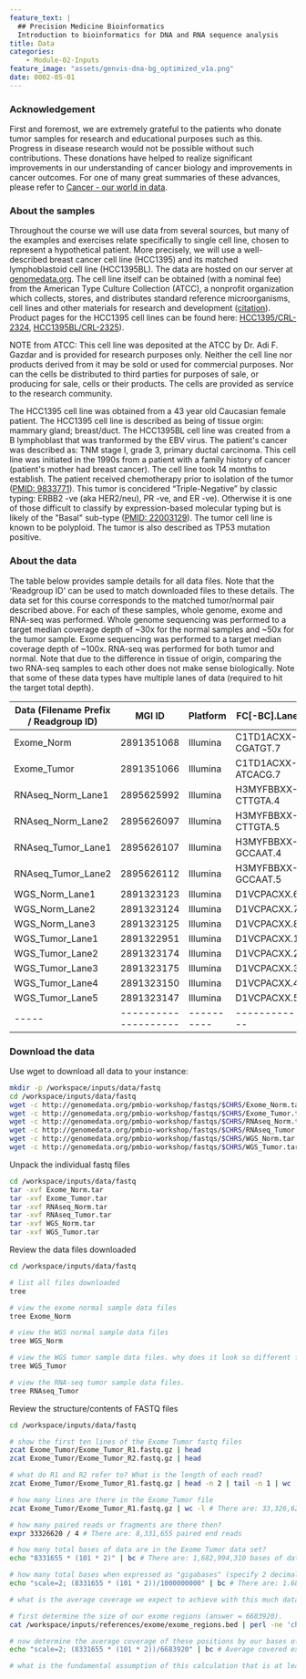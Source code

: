 ```yaml
---
feature_text: |
  ## Precision Medicine Bioinformatics
  Introduction to bioinformatics for DNA and RNA sequence analysis
title: Data
categories:
    - Module-02-Inputs
feature_image: "assets/genvis-dna-bg_optimized_v1a.png"
date: 0002-05-01
---
```


### Acknowledgement
First and foremost, we are extremely grateful to the patients who donate tumor samples for research and educational purposes such as this. Progress in disease research would not be possible without such contributions. These donations have helped to realize significant improvements in our understanding of cancer biology and improvements in cancer outcomes. For one of many great summaries of these advances, please refer to [Cancer - our world in data](https://ourworldindata.org/cancer).

### About the samples
Throughout the course we will use data from several sources, but many of the examples and exercises relate specifically to single cell line, chosen to represent a hypothetical patient. More precisely, we will use a well-described breast cancer cell line (HCC1395) and its matched lymphoblastoid cell line (HCC1395BL). The data are hosted on our server at [genomedata.org](http://genomedata.org/pmbio-workshop/fastqs/). The cell line itself can be obtained (with a nominal fee) from the American Type Culture Collection (ATCC), a nonprofit organization which collects, stores, and distributes standard reference microorganisms, cell lines and other materials for research and development ([citation](https://en.wikipedia.org/wiki/ATCC_(company))). Product pages for the HCC1395 cell lines can be found here: [HCC1395/CRL-2324](https://www.atcc.org/Products/All/CRL-2324.aspx), [HCC1395BL/CRL-2325](https://www.atcc.org/products/all/CRL-2325.aspx)).

NOTE from ATCC: This cell line was deposited at the ATCC by Dr. Adi F. Gazdar and is provided for research purposes only. Neither the cell line nor products derived from it may be sold or used for commercial purposes. Nor can the cells be distributed to third parties for purposes of sale, or producing for sale, cells or their products. The cells are provided as service to the research community.

The HCC1395 cell line was obtained from a 43 year old Caucasian female patient. The HCC1395 cell line is described as being of tissue orgin: mammary gland; breast/duct. The HCC1395BL cell line was created from a B lymphoblast that was tranformed by the EBV virus. The patient's cancer was described as: TNM stage I, grade 3, primary ductal carcinoma. This cell line was initiated in the 1990s from a patient with a family history of cancer (patient's mother had breast cancer). The cell line took 14 months to establish. The patient received chemotherapy prior to isolation of the tumor ([PMID: 9833771](https://www.ncbi.nlm.nih.gov/pubmed/9833771)). This tumor is concidered “Triple-Negative” by classic typing: ERBB2 -ve (aka HER2/neu), PR -ve, and ER -ve). Otherwise it is one of those difficult to classify by expression-based molecular typing but is likely of the "Basal" sub-type ([PMID: 22003129](https://www.ncbi.nlm.nih.gov/pubmed/22003129)). The tumor cell line is known to be polyploid. The tumor is also described as TP53 mutation positive.

### About the data
The table below provides sample details for all data files. Note that the 'Readgroup ID' can be used to match downloaded files to these details. The data set for this course corresponds to the matched tumor/normal pair described above. For each of these samples, whole genome, exome and RNA-seq was performed. Whole genome sequencing was performed to a target median coverage depth of ~30x for the normal samples and ~50x for the tumor sample. Exome sequencing was performed to a target median coverage depth of ~100x. RNA-seq was performed for both tumor and normal. Note that due to the difference in tissue of origin, comparing the two RNA-seq samples to each other does not make sense biologically. Note that some of these data types have multiple lanes of data (required to hit the target total depth).


| Data (Filename Prefix / Readgroup ID) | MGI ID | Platform | FC[-BC].Lane | Library | Sample Name |
|-----|--------------------|----------|------------|---------|-------------|
| Exome_Norm | 2891351068 | Illumina | C1TD1ACXX-CGATGT.7 | exome_norm_lib1 | HCC1395BL_DNA |
| Exome_Tumor | 2891351066 | Illumina | C1TD1ACXX-ATCACG.7 | exome_tumor_lib1 | HCC1395_DNA |
| RNAseq_Norm_Lane1 | 2895625992 | Illumina | H3MYFBBXX-CTTGTA.4 | rna_norm_lib1 | HCC1395BL_RNA |
| RNAseq_Norm_Lane2 | 2895626097 | Illumina | H3MYFBBXX-CTTGTA.5 | rna_norm_lib1 | HCC1395BL_RNA |
| RNAseq_Tumor_Lane1 | 2895626107 | Illumina | H3MYFBBXX-GCCAAT.4 | rna_tumor_lib1 | HCC1395_RNA |
| RNAseq_Tumor_Lane2 | 2895626112 | Illumina | H3MYFBBXX-GCCAAT.5 | rna_tumor_lib1 | HCC1395_RNA |
| WGS_Norm_Lane1 | 2891323123 | Illumina | D1VCPACXX.6 | wgs_norm_lib1 | HCC1395BL_DNA |
| WGS_Norm_Lane2 | 2891323124 | Illumina | D1VCPACXX.7 | wgs_norm_lib2 | HCC1395BL_DNA |
| WGS_Norm_Lane3 | 2891323125 | Illumina | D1VCPACXX.8 | wgs_norm_lib3 | HCC1395BL_DNA |
| WGS_Tumor_Lane1 | 2891322951 | Illumina | D1VCPACXX.1 | wgs_tumor_lib1 | HCC1395_DNA |
| WGS_Tumor_Lane2 | 2891323174 | Illumina | D1VCPACXX.2 | wgs_tumor_lib1 | HCC1395_DNA |
| WGS_Tumor_Lane3 | 2891323175 | Illumina | D1VCPACXX.3 | wgs_tumor_lib2 | HCC1395_DNA |
| WGS_Tumor_Lane4 | 2891323150 | Illumina | D1VCPACXX.4 | wgs_tumor_lib2 | HCC1395_DNA |
| WGS_Tumor_Lane5 | 2891323147 | Illumina | D1VCPACXX.5 | wgs_tumor_lib3 | HCC1395_DNA |
|-----|--------------------|----------|------------|---------|-------------|


### Download the data
Use wget to download all data to your instance:

```bash
mkdir -p /workspace/inputs/data/fastq 
cd /workspace/inputs/data/fastq
wget -c http://genomedata.org/pmbio-workshop/fastqs/$CHRS/Exome_Norm.tar
wget -c http://genomedata.org/pmbio-workshop/fastqs/$CHRS/Exome_Tumor.tar
wget -c http://genomedata.org/pmbio-workshop/fastqs/$CHRS/RNAseq_Norm.tar
wget -c http://genomedata.org/pmbio-workshop/fastqs/$CHRS/RNAseq_Tumor.tar
wget -c http://genomedata.org/pmbio-workshop/fastqs/$CHRS/WGS_Norm.tar
wget -c http://genomedata.org/pmbio-workshop/fastqs/$CHRS/WGS_Tumor.tar
```

Unpack the individual fastq files

```bash
cd /workspace/inputs/data/fastq
tar -xvf Exome_Norm.tar
tar -xvf Exome_Tumor.tar
tar -xvf RNAseq_Norm.tar
tar -xvf RNAseq_Tumor.tar
tar -xvf WGS_Norm.tar
tar -xvf WGS_Tumor.tar
```

Review the data files downloaded
```bash
cd /workspace/inputs/data/fastq

# list all files downloaded
tree

# view the exome normal sample data files
tree Exome_Norm

# view the WGS normal sample data files
tree WGS_Norm

# view the WGS tumor sample data files. why does it look so different from the tumor sample?
tree WGS_Tumor

# view the RNA-seq tumor sample data files.
tree RNAseq_Tumor
```

Review the structure/contents of FASTQ files
```bash
cd /workspace/inputs/data/fastq

# show the first ten lines of the Exome Tumor fastq files
zcat Exome_Tumor/Exome_Tumor_R1.fastq.gz | head
zcat Exome_Tumor/Exome_Tumor_R2.fastq.gz | head

# what do R1 and R2 refer to? What is the length of each read?
zcat Exome_Tumor/Exome_Tumor_R1.fastq.gz | head -n 2 | tail -n 1 | wc

# how many lines are there in the Exome_Tumor file
zcat Exome_Tumor/Exome_Tumor_R1.fastq.gz | wc -l # There are: 33,326,620

# how many paired reads or fragments are there then?
expr 33326620 / 4 # There are: 8,331,655 paired end reads

# how many total bases of data are in the Exome Tumor data set?
echo "8331655 * (101 * 2)" | bc # There are: 1,682,994,310 bases of data

# how many total bases when expressed as "gigabases" (specify 2 decimal points using `scale`)
echo "scale=2; (8331655 * (101 * 2))/1000000000" | bc # There are: 1.68 Gbp of data

# what is the average coverage we expect to achieve with this much data for the exome region targeted?

# first determine the size of our exome regions (answer = 6683920). 
cat /workspace/inputs/references/exome/exome_regions.bed | perl -ne 'chomp; @l=split("\t", $_); $size += $l[2]-$l[1]; if (eof){print "size = $size\n"}' 

# now determine the average coverage of these positions by our bases of data
echo "scale=2; (8331655 * (101 * 2))/6683920" | bc # Average covered expected = 251.79x

# what is the fundamental assumption of this calculation that is at least partially not true? What effect will this have on the observed coverage?

```



